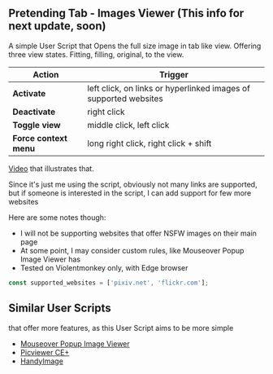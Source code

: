## Pretending Tab - Images Viewer (This info for next update, soon)
A simple User Script that Opens the full size image in tab like view. Offering three view states. Fitting, filling, original, to the view.


Action | Trigger
---|---
**Activate** | left click, on links or hyperlinked images of supported websites
**Deactivate** | right click
**Toggle view** | middle click, left click
**Force context menu** | long right click, right click + shift


[Video](https://streamable.com/9pj87x) that illustrates that.

Since it's just me using the script, obviously not many links are supported, but if someone is interested in the script, I can add support for few more websites

Here are some notes though:

* I will not be supporting websites that offer NSFW images on their main page
* At some point, I may consider custom rules, like Mouseover Popup Image Viewer has
* Tested on Violentmonkey only, with Edge browser


```JavaScript
const supported_websites = ['pixiv.net', 'flickr.com'];
```

## Similar User Scripts
that offer more features, as this User Script aims to be more simple
* [Mouseover Popup Image Viewer](https://github.com/tophf/mpiv)
* [Picviewer CE+](https://github.com/hoothin/UserScripts/tree/master/Picviewer%20CE%2B)
* [HandyImage](https://github.com/Owyn/HandyImage)
